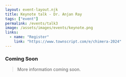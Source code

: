 ```yaml
---
layout: event-layout.njk
title: Keynote talk - Dr. Anjan Ray
tags: ["event"]
permalink: /events/talk3
image: /assets/images/events/keynote.png
links:
  - name: "Register"
    link: "https://www.townscript.com/e/chimera-2024"
---
```


### Coming Soon
> More information coming soon.
